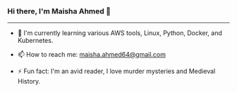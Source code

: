 ### Hi there, I'm Maisha Ahmed 👋
___________________________________________________________________________________________________________________________________________________________________________________

- 🌱 I'm currently learning various AWS tools, Linux, Python, Docker, and Kubernetes.

- 📫 How to reach me: maisha.ahmed64@gmail.com

- ⚡ Fun fact: I'm an avid reader, I love murder mysteries and Medieval History. 
<!--
**maisha-ahmed/maisha-ahmed** is a ✨ _special_ ✨ repository because its `README.md` (this file) appears on your GitHub profile.

Here are some ideas to get you started:

- 🔭 I’m currently working on ...
- 🌱 I’m currently learning ...
- 👯 I’m looking to collaborate on ...
- 🤔 I’m looking for help with ...
- 💬 Ask me about ...
- 📫 How to reach me: ...
- 😄 Pronouns: ...
- ⚡ Fun fact: ...
-->
